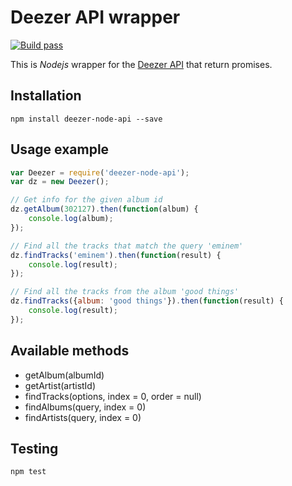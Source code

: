 # Deezer API wrapper
[![Build pass](https://travis-ci.org/acostes/deezer-node-api.svg)](https://travis-ci.org/acostes/deezer-node-api?branch=master)

This is *Nodejs* wrapper for the [Deezer API](http://developers.deezer.com/api) that return promises.

## Installation
    npm install deezer-node-api --save

## Usage example
``` JavaScript
var Deezer = require('deezer-node-api');
var dz = new Deezer();

// Get info for the given album id
dz.getAlbum(302127).then(function(album) {
    console.log(album);
});

// Find all the tracks that match the query 'eminem'
dz.findTracks('eminem').then(function(result) {
    console.log(result);
});

// Find all the tracks from the album 'good things'
dz.findTracks({album: 'good things'}).then(function(result) {
    console.log(result);
});
```

## Available methods
* getAlbum(albumId)
* getArtist(artistId)
* findTracks(options, index = 0, order = null)
* findAlbums(query, index = 0)
* findArtists(query, index = 0)

## Testing
    npm test
